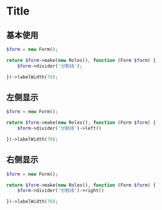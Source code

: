 # Title

## 基本使用

```php
$form = new Form();

return $form->make(new Roles(), function (Form $form) {
    $form->divider('分割线');

})->labelWidth(70);
```

## 左侧显示

```php
$form = new Form();

return $form->make(new Roles(), function (Form $form) {
    $form->divider('分割线')->left()

})->labelWidth(70);
```

## 右侧显示

```php
$form = new Form();

return $form->make(new Roles(), function (Form $form) {
    $form->divider('分割线')->right()

})->labelWidth(70);
```
